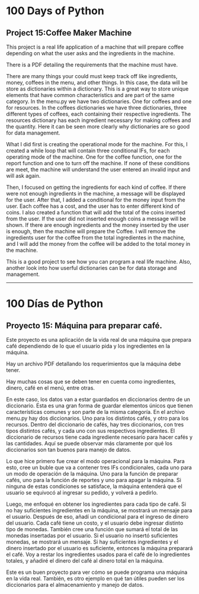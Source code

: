 # 100 Days of Python
## Project 15:Coffee Maker Machine

This project is a real life application of a machine that will prepare coffee depending on what the user asks and the ingredients in the machine.

There is a PDF detailing the requirements that the machine must have.

There are many things your could must keep track off like ingredients, money, coffees in the menu, and other things. 
In this case, the data will be store as dictionaries within a dictionary. This is a great way to store unique elements that have common characteristics and are part of the same category. In the menu.py we have two dictionaries. One for coffees and one for resources. In the coffees dictionaries we have three dictionaries, three different types of coffees, each containing their respective ingredients. The resources dictionary has each ingredient necessary for making coffees and the quantity.
Here it can be seen more clearly why dictionaries are so good for data management.

What I did first is creating the operational mode for the machine. For this, I created a while loop that will contain three conditional IFs, for each operating mode of the machine. One for the coffee function, one for the report function and one to turn off the machine. If none of these conditions are meet, the machine will understand the user entered an invalid input and will ask again.

Then, I focused on getting the ingredients for each kind of coffee. If there were not enough ingredients in the machine, a message will be displayed for the user.
After that, I added a conditional for the money input from the user. Each coffee has a cost, and the user has to enter different kind of coins. I also created a function that will add the total of the coins inserted from the user. If the user did not inserted enough coins a message will be shown.
If there are enough ingredients and the money inserted by the user is enough, then the machine will prepare the Coffee. I will remove the ingredients user for the coffee from the total ingredientes in the machine, and I will add the money from the coffee will be added to the total money in the machine.

This is a good project to see how you can program a real life machine. Also, another look into how userful dictionaries can be for data storage and management.

---------------------------------------------------------------------------------------------------------------------------------------------------------------------------------

# 100 Días de Python
## Proyecto 15: Máquina para preparar café.

Este proyecto es una aplicación de la vida real de una máquina que prepara café dependiendo de lo que el usuario pida y los ingredientes en la máquina.

Hay un archivo PDF detallando los requerimientos que la máquina debe tener.

Hay muchas cosas que se deben tener en cuenta como ingredientes, dinero, café en el menú, entre otras.

En este caso, los datos van a estar guardados en diccionarios dentro de un diccionario. Esta es una gran forma de guardar elementos únicos que tienen características comunes y son parte de la misma categoría. En el archivo menu.py hay dos diccionarios. Uno para los distintos cafés, y otro para los recursos. Dentro del diccionario de cafés, hay tres diccionarios, con tres tipos distintos cafés, y cada uno con sus respectivos ingredientes. El diccionario de recursos tiene cada ingrediente necesario para hacer cafés y las cantidades.
Aquí se puede observar más claramente por qué los diccionarios son tan buenos para manejo de datos.

Lo que hice primero fue crear el modo operacional para la máquina. Para esto, cree un buble que va a contener tres IFs condicionales, cada uno para un modo de operación de la máquina. Uno para la función de preparar cafés, uno para la función de reportes y uno para apagar la máquina. Si ninguna de estas condiciones se satisface, la máquina entenderá que el usuario se equivocó al ingresar su pedido, y volverá a pedirlo.

Luego, me enfoqué en obtener los ingredientes para cada tipo de café. Si no hay suficientes ingredientes en la máquina, se mostrará un mensaje para el usuario.
Después de eso, añadí un condicional para el ingreso de dinero del usuario. Cada café tiene un costo, y el usuario debe ingresar distinto tipo de monedas. También cree una función que sumará el total de las monedas insertadas por el usuario. Si el usuario no insertó suficientes monedas, se mostrará un mensaje.
Si hay suficientes ingredientes y el dinero insertado por el usuario es suficiente, entonces la máquina preparará el café. Voy a restar los ingredientes usados para el café de lo ingredientes totales, y añadiré el dinero del café al dinero total en la máquina.

Este es un buen proyecto para ver cómo se puede programa una máquina en la vida real. También, es otro ejemplo en qué tan útiles pueden ser los diccionarios para el almacenamiento y manejo de datos.
